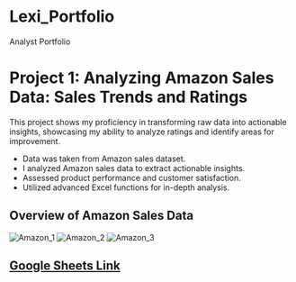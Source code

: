 # Lexi_Portfolio
 Analyst Portfolio

 # Project 1: Analyzing Amazon Sales Data: Sales Trends and Ratings
This project shows my proficiency in transforming raw data into actionable insights, showcasing my ability to analyze ratings and identify areas for improvement.
*	Data was taken from Amazon sales dataset.
*	I analyzed Amazon sales data to extract actionable insights.
*	Assessed product performance and customer satisfaction.
*	Utilized advanced Excel functions for in-depth analysis.

## Overview of Amazon Sales Data
![Amazon_1](https://github.com/lexithomas/Lexi_Portfolio/assets/53840632/3b60004d-9255-4285-a074-672f144773bf)
![Amazon_2](https://github.com/lexithomas/Lexi_Portfolio/assets/53840632/e53c47f3-c2d8-48e3-9d6a-825d87f9f391)
![Amazon_3](https://github.com/lexithomas/Lexi_Portfolio/assets/53840632/2d399f91-f8e1-4feb-8912-d5c42659f4f5)



## [Google Sheets Link](https://docs.google.com/spreadsheets/d/1dPCLMQnKEvmRSAyeJVLQPJ0i47adoaPyIXBXk13vCbA/edit?usp=sharing)


